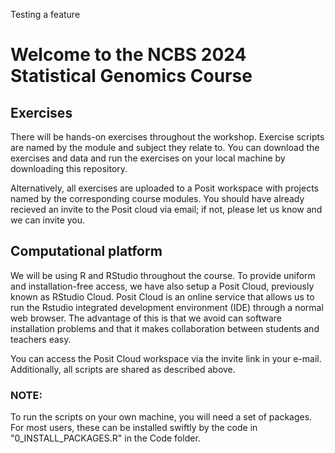 Testing a feature

# Welcome to the NCBS 2024 Statistical Genomics Course

## Exercises
There will be hands-on exercises throughout the workshop. Exercise scripts are named by the module and subject they relate to.
You can download the exercises and data and run the exercises on your local machine by downloading this repository.

Alternatively, all exercises are uploaded to a Posit workspace with projects named by the corresponding course modules. You should have already recieved an invite to the Posit cloud via email; if not, please let us know and we can invite you.

## Computational platform
We will be using R and RStudio throughout the course. To provide uniform and installation-free access, we have also setup a Posit Cloud, previously known as RStudio Cloud.  Posit Cloud is an online service that allows us to run the Rstudio integrated development environment (IDE) through a normal web browser. The advantage of this is that we avoid can software installation problems and that it makes collaboration between students and teachers easy.

You can access the Posit Cloud workspace via the invite link in your e-mail. 
Additionally, all scripts are shared as described above.

### NOTE:
To run the scripts on your own machine, you will need a set of packages. For most users, these can be installed swiftly by the code in "0_INSTALL_PACKAGES.R" in the Code folder.
